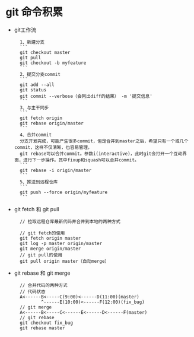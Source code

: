 # git 命令积累
* git工作流

        1、新建分支
        ```
        git checkout master
        git pull
        git checkout -b myfeature
        ```
        2、提交分支commit
        ```
        git add --all
        git status
        git commit --verbose（会列出diff的结果） -m '提交信息'
        ```
        3、与主干同步
        ```
        git fetch origin
        git rebase origin/master
        ```
        4、合并commit
        分支开发完成，可能产生很多commit，但是合并到master之后，希望只有一个或几个commit，这样不仅清晰，也容易管理。
        git rebase可以合并commit。参数i(interactive)，此时git会打开一个互动界面，进行下一步操作。其中fixup和squash可以合并commit。
        ```
        git rebase -i origin/master
        ```
        5、推送到远程仓库
        ```
        git push --force origin/myfeature
        ```
* git fetch 和 git pull

        // 拉取远程仓库最新代码并合并到本地的两种方式

        // git fetch的使用
        git fetch origin master
        git log -p master origin/master
        git merge origin/master
        // git pull的使用
        git pull origin master（自动merge）


* git rebase 和 git merge

        // 合并代码的两种方式
        // 代码状态
        A<------B<-----C(9:00)<------D(11:00)(master)
                ^------E(10:00)<------F(12:00)(fix_bug)
        // git merge
        A<------B<-----C<------E<------D<------F(master)
        // git rebase
        git checkout fix_bug
        git rebase master